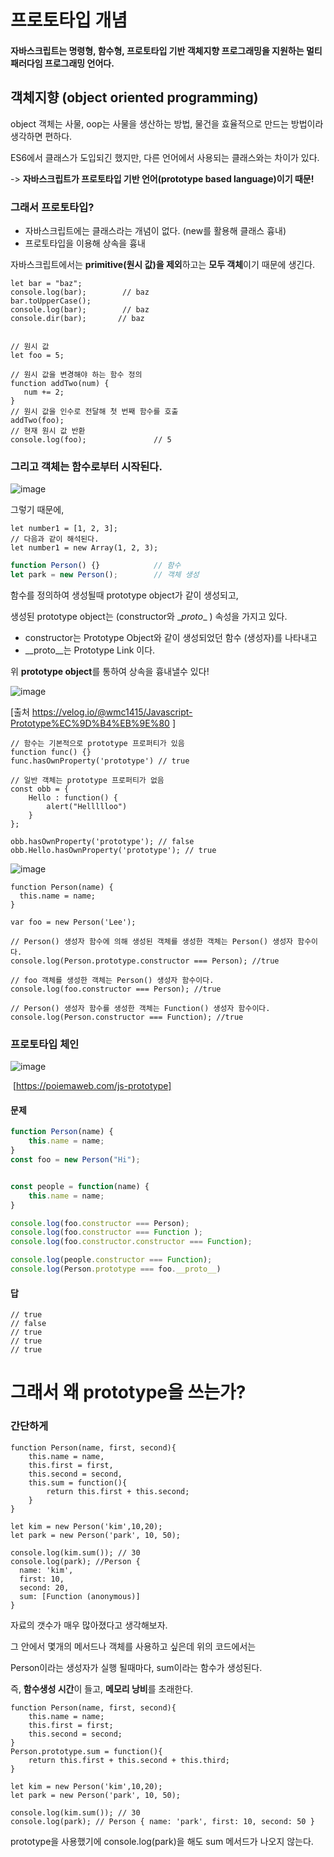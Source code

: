 

# 프로토타입 개념



#### 자바스크립트는 명령형, 함수형, 프로토타입 기반 객체지향 프로그래밍을 지원하는 멀티 패러다임 프로그래밍 언어다.





## 객체지향 (object oriented programming)

object 객체는 사물, oop는 사물을 생산하는 방법, 물건을 효율적으로 만드는 방법이라 생각하면 편하다.







ES6에서 클래스가 도입되긴 했지만, 다른 언어에서 사용되는 클래스와는 차이가 있다. 

-> **자바스크립트가 프로토타입 기반 언어(prototype based language)이기 때문!**





### 그래서 프로토타입?

- 자바스크립트에는 클래스라는 개념이 없다. (new를 활용해 클래스 흉내)
- 프로토타입을 이용해 상속을 흉내 



자바스크립트에서는 **primitive(원시 값)을 제외**하고는 **모두 객체**이기 때문에 생긴다.

```
let bar = "baz";
console.log(bar);        // baz
bar.toUpperCase();
console.log(bar);        // baz
console.dir(bar);		// baz


// 원시 값
let foo = 5;

// 원시 값을 변경해야 하는 함수 정의
function addTwo(num) {
   num += 2;
}
// 원시 값을 인수로 전달해 첫 번째 함수를 호출
addTwo(foo);
// 현재 원시 값 반환
console.log(foo);   			// 5

```



### **그리고 객체는 함수로부터 시작된다.**



![image](https://user-images.githubusercontent.com/61727311/128637820-70a1bc2b-1ac7-41da-8e14-ddd344a91f61.png)





그렇기 때문에, 

```
let number1 = [1, 2, 3];
// 다음과 같이 해석된다.
let number1 = new Array(1, 2, 3);
```





```js
function Person() {}			// 함수
let park = new Person();		// 객체 생성
```





함수를 정의하여 생성될때 prototype object가 같이 생성되고,

생성된 prototype object는 (constructor와 \__proto__  ) 속성을  가지고 있다.

- constructor는 Prototype Object와 같이 생성되었던 함수 (생성자)를 나타내고
- \__proto__는 Prototype Link 이다.





위 **prototype object**를 통하여 상속을 흉내낼수 있다!

![image](https://user-images.githubusercontent.com/61727311/128637831-c8c517ca-5bf9-41f0-ab5e-334a028d63ed.png)

[출처 https://velog.io/@wmc1415/Javascript-Prototype%EC%9D%B4%EB%9E%80 ]







```
// 함수는 기본적으로 prototype 프로퍼티가 있음
function func() {}
func.hasOwnProperty('prototype') // true

// 일반 객체는 prototype 프로퍼티가 없음
const obb = {
    Hello : function() {
        alert("Hellllloo")
    }
};

obb.hasOwnProperty('prototype'); // false
obb.Hello.hasOwnProperty('prototype'); // true
```



![image](https://user-images.githubusercontent.com/61727311/128637844-902b238b-689f-4d50-8f87-fd044719283a.png)





```
function Person(name) {
  this.name = name;
}

var foo = new Person('Lee');

// Person() 생성자 함수에 의해 생성된 객체를 생성한 객체는 Person() 생성자 함수이다.
console.log(Person.prototype.constructor === Person); //true

// foo 객체를 생성한 객체는 Person() 생성자 함수이다.
console.log(foo.constructor === Person); //true

// Person() 생성자 함수를 생성한 객체는 Function() 생성자 함수이다.
console.log(Person.constructor === Function); //true
```







### 프로토타입 체인



![image](https://user-images.githubusercontent.com/61727311/128637847-85dfbf43-9c92-4cba-9bd2-1038551b6b9b.png)

​														[https://poiemaweb.com/js-prototype]



#### 문제



```js
function Person(name) {
	this.name = name;
}
const foo = new Person("Hi");


const people = function(name) {
	this.name = name;
}

console.log(foo.constructor === Person); 				
console.log(foo.constructor === Function ); 			
console.log(foo.constructor.constructor === Function);	

console.log(people.constructor === Function);
console.log(Person.prototype === foo.__proto__)  
```











#### 답



```
// true
// false
// true
// true
// true
```







# 그래서 왜 prototype을 쓰는가?



### 간단하게

```
function Person(name, first, second){
    this.name = name,
    this.first = first,
    this.second = second,
    this.sum = function(){
        return this.first + this.second;
    }
}

let kim = new Person('kim',10,20);
let park = new Person('park', 10, 50);

console.log(kim.sum()); // 30
console.log(park); //Person {
  name: 'kim',
  first: 10,
  second: 20,
  sum: [Function (anonymous)]
}

```

자료의 갯수가 매우 많아졌다고 생각해보자.

그 안에서 몇개의 메서드나 객체를 사용하고 싶은데 위의 코드에서는

 Person이라는 생성자가 실행 될때마다, sum이라는 함수가 생성된다. 

즉, **함수생성 시간**이 들고, **메모리 낭비**를 초래한다.



```
function Person(name, first, second){
    this.name = name;
    this.first = first;
    this.second = second;
}
Person.prototype.sum = function(){
    return this.first + this.second + this.third;
}

let kim = new Person('kim',10,20);
let park = new Person('park', 10, 50);

console.log(kim.sum()); // 30
console.log(park); // Person { name: 'park', first: 10, second: 50 }
```



prototype을 사용했기에 console.log(park)을 해도 sum 메서드가 나오지 않는다.




